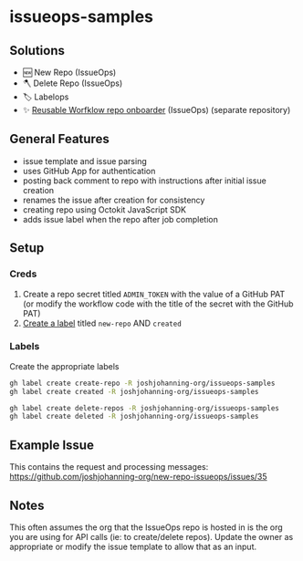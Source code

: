 # issueops-samples

## Solutions

- 🆕 New Repo (IssueOps)
- 🪓 Delete Repo (IssueOps)
- 🏷️ Labelops
- ✨ [Reusable Worfklow repo onboarder](https://github.com/joshjohanning-org/reusable-workflow-issueops-onboarder) (IssueOps) (separate repository)

## General Features

- issue template and issue parsing
- uses GitHub App for authentication
- posting back comment to repo with instructions after initial issue creation
- renames the issue after creation for consistency
- creating repo using Octokit JavaScript SDK
- adds issue label when the repo after job completion

## Setup

### Creds

1. Create a repo secret titled `ADMIN_TOKEN` with the value of a GitHub PAT (or modify the workflow code with the title of the secret with the GitHub PAT)
1. [Create a label](https://docs.github.com/en/issues/using-labels-and-milestones-to-track-work/managing-labels#creating-a-label) titled `new-repo` AND `created`

### Labels

Create the appropriate labels

```bash
gh label create create-repo -R joshjohanning-org/issueops-samples
gh label create created -R joshjohanning-org/issueops-samples

gh label create delete-repos -R joshjohanning-org/issueops-samples
gh label create deleted -R joshjohanning-org/issueops-samples
```

## Example Issue

This contains the request and processing messages: https://github.com/joshjohanning-org/new-repo-issueops/issues/35

## Notes

This often assumes the org that the IssueOps repo is hosted in is the org you are using for API calls (ie: to create/delete repos). Update the owner as appropriate or modify the issue template to allow that as an input.

